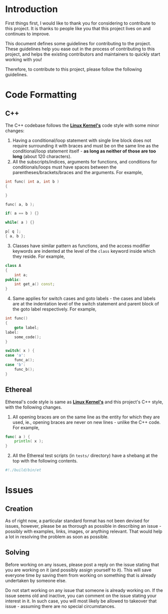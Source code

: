 # Introduction

First things first, I would like to thank you for considering to contribute to this project.
It is thanks to people like you that this project lives on and continues to improve.

This document defines some guidelines for contributing to the project.
These guidelines help you ease out in the process of contributing to this project,
and helps the existing contributors and maintainers to quickly start working with you!

Therefore, to contribute to this project, please follow the following guidelines.

# Code Formatting

## C++
The C++ codebase follows the **[Linux Kernel's](https://www.kernel.org/doc/html/v4.10/process/coding-style.html)** code style with some minor changes:
1. Having a conditional/loop statement with single line block does not require surrounding it with braces and must be on the same line as the conditional/loop statement itself - **as long as neither of those are too long** (about 120 characters).
2. All the subscripts/indices, arguments for functions, and conditions for conditionals/loops must have spaces between the parentheses/brackets/braces and the arguments.
For example,
```cpp
int func( int a, int b )
{

}

func( a, b );

if( a == b ) {}

while( a ) {}

p[ q ];
{ a, b };
```
3. Classes have similar pattern as functions, and the access modifier keywords are indented at the level of the `class` keyword inside which they reside.
For example,
```cpp
class A
{
	int a;
public:
	int get_a() const;
}
```
4. Same applies for switch cases and goto labels - the cases and labels are at the indentation level of the switch statement and parent block of the goto label respectively. For example,
```cpp
int func()
{
	goto label;
label:
	some_code();
}

switch( x ) {
case 'a':
	func_a();
case 'b':
	func_b();
}
```

## Ethereal
Ethereal's code style is same as **[Linux Kernel's](https://www.kernel.org/doc/html/v4.10/process/coding-style.html)** and this project's C++ style,
with the following changes.
1. All opening braces are on the same line as the entity for which they are used, ie., opening braces are never on new lines - unlike the C++ code.
For example,
```go
func( a ) {
	println( x );
}
```
2. All the Ethereal test scripts (in `tests/` directory) have a shebang at the top with the following contents.
```bash
#!./build/bin/et
```

# Issues

## Creation
As of right now, a particular standard format has not been devised for issues, however, please be as thorough as possible in describing an issue -
possibly with examples, links, images, or anything relevant. That would help a lot in resolving the problem as soon as possible.

## Solving
Before working on any issues, please post a reply on the issue stating that you are working on it (and possibly assign yourself to it).
This will save everyone time by saving them from working on something that is already undertaken by someone else.

Do not start working on any issue that someone is already working on. If the issue seems old and inactive,
you can comment on the issue stating your interest in it. In such case, you will most likely be allowed to takeover that issue -
assuming there are no special circumstances.